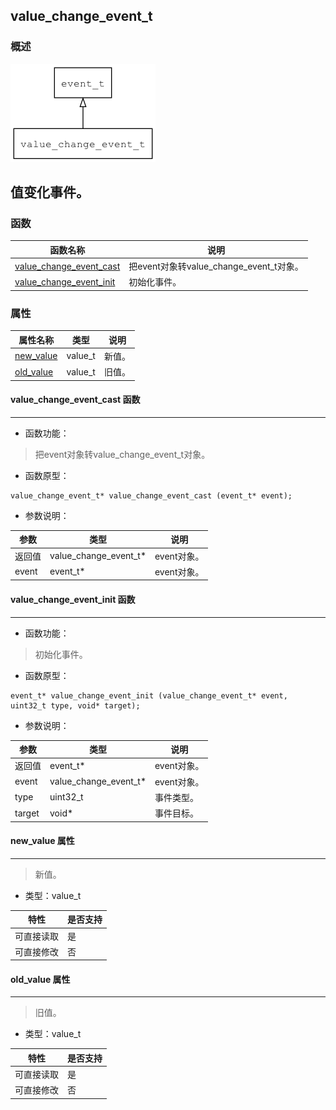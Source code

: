 ## value\_change\_event\_t
### 概述
![image](images/value_change_event_t_0.png)

值变化事件。
----------------------------------
### 函数
<p id="value_change_event_t_methods">

| 函数名称 | 说明 | 
| -------- | ------------ | 
| <a href="#value_change_event_t_value_change_event_cast">value\_change\_event\_cast</a> | 把event对象转value_change_event_t对象。 |
| <a href="#value_change_event_t_value_change_event_init">value\_change\_event\_init</a> | 初始化事件。 |
### 属性
<p id="value_change_event_t_properties">

| 属性名称 | 类型 | 说明 | 
| -------- | ----- | ------------ | 
| <a href="#value_change_event_t_new_value">new\_value</a> | value\_t | 新值。 |
| <a href="#value_change_event_t_old_value">old\_value</a> | value\_t | 旧值。 |
#### value\_change\_event\_cast 函数
-----------------------

* 函数功能：

> <p id="value_change_event_t_value_change_event_cast">把event对象转value_change_event_t对象。

* 函数原型：

```
value_change_event_t* value_change_event_cast (event_t* event);
```

* 参数说明：

| 参数 | 类型 | 说明 |
| -------- | ----- | --------- |
| 返回值 | value\_change\_event\_t* | event对象。 |
| event | event\_t* | event对象。 |
#### value\_change\_event\_init 函数
-----------------------

* 函数功能：

> <p id="value_change_event_t_value_change_event_init">初始化事件。

* 函数原型：

```
event_t* value_change_event_init (value_change_event_t* event, uint32_t type, void* target);
```

* 参数说明：

| 参数 | 类型 | 说明 |
| -------- | ----- | --------- |
| 返回值 | event\_t* | event对象。 |
| event | value\_change\_event\_t* | event对象。 |
| type | uint32\_t | 事件类型。 |
| target | void* | 事件目标。 |
#### new\_value 属性
-----------------------
> <p id="value_change_event_t_new_value">新值。

* 类型：value\_t

| 特性 | 是否支持 |
| -------- | ----- |
| 可直接读取 | 是 |
| 可直接修改 | 否 |
#### old\_value 属性
-----------------------
> <p id="value_change_event_t_old_value">旧值。

* 类型：value\_t

| 特性 | 是否支持 |
| -------- | ----- |
| 可直接读取 | 是 |
| 可直接修改 | 否 |
